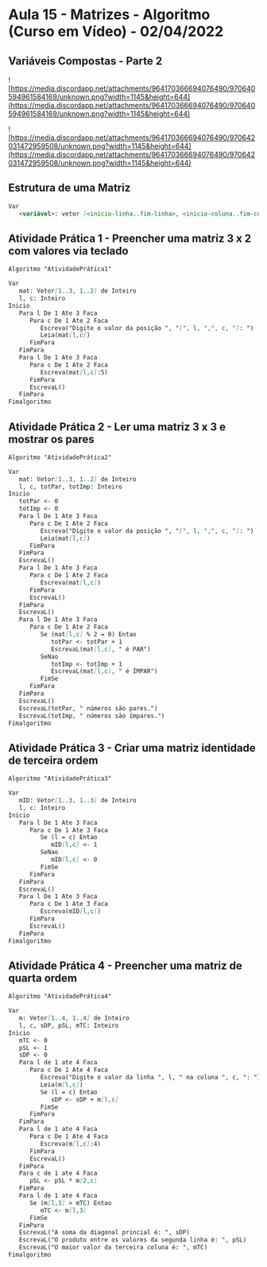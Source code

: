 # Aula 15 - Matrizes - Algoritmo (Curso em Vídeo) - 02/04/2022

## Variáveis Compostas - Parte 2

![https://media.discordapp.net/attachments/964170366694076490/970640594961584169/unknown.png?width=1145&height=644](https://media.discordapp.net/attachments/964170366694076490/970640594961584169/unknown.png?width=1145&height=644)

![https://media.discordapp.net/attachments/964170366694076490/970642031472959508/unknown.png?width=1145&height=644](https://media.discordapp.net/attachments/964170366694076490/970642031472959508/unknown.png?width=1145&height=644)

## Estrutura de uma Matriz

```markdown
Var
   <variável>: vetor [<inicio-linha..fim-linha>, <inicio-coluna..fim-coluna>] de <tipode-de-dado>
```

## Atividade Prática 1 - Preencher uma matriz 3 x 2 com valores via teclado

```markdown
Algoritmo "AtividadePrática1"

Var
   mat: Vetor[1..3, 1..2] de Inteiro
   l, c: Inteiro
Inicio
   Para l De 1 Ate 3 Faca
      Para c De 1 Ate 2 Faca
         Escreva("Digite o valor da posição ", "[", l, ",", c, "]: ")
         Leia(mat[l,c])
      FimPara
   FimPara
   Para l De 1 Ate 3 Faca
      Para c De 1 Ate 2 Faca
         Escreva(mat[l,c]:5)
      FimPara
      EscrevaL()
   FimPara
Fimalgoritmo
```

## Atividade Prática 2 - Ler uma matriz 3 x 3 e mostrar os pares

```markdown
Algoritmo "AtividadePrática2"

Var
   mat: Vetor[1..3, 1..2] de Inteiro
   l, c, totPar, totImp: Inteiro
Inicio
   totPar <- 0
   totImp <- 0
   Para l De 1 Ate 3 Faca
      Para c De 1 Ate 2 Faca
         Escreva("Digite o valor da posição ", "[", l, ",", c, "]: ")
         Leia(mat[l,c])
      FimPara
   FimPara
   EscrevaL()
   Para l De 1 Ate 3 Faca
      Para c De 1 Ate 2 Faca
         Escreva(mat[l,c])
      FimPara
      EscrevaL()
   FimPara
   EscrevaL()
   Para l De 1 Ate 3 Faca
      Para c De 1 Ate 2 Faca
         Se (mat[l,c] % 2 = 0) Entao
            totPar <- totPar + 1
            EscrevaL(mat[l,c], " é PAR")
         SeNao
            totImp <- totImp + 1
            EscrevaL(mat[l,c], " é ÍMPAR")
         FimSe
      FimPara
   FimPara
   EscrevaL()
   EscrevaL(totPar, " números são pares.")
   EscrevaL(totImp, " números são ímpares.")
Fimalgoritmo
```

## Atividade Prática 3 - Criar uma matriz identidade de terceira ordem

```markdown
Algoritmo "AtividadePrática3"

Var
   mID: Vetor[1..3, 1..3] de Inteiro
   l, c: Inteiro
Inicio
   Para l De 1 Ate 3 Faca
      Para c De 1 Ate 3 Faca
         Se (l = c) Entao
            mID[l,c] <- 1
         SeNao
            mID[l,c] <- 0
         FimSe
      FimPara
   FimPara
   EscrevaL()
   Para l De 1 Ate 3 Faca
      Para c De 1 Ate 3 Faca
         Escreva(mID[l,c])
      FimPara
      EscrevaL()
   FimPara
Fimalgoritmo
```

## Atividade Prática 4 - Preencher uma matriz de quarta ordem

```markdown
Algoritmo "AtividadePrática4"

Var
   m: Vetor[1..4, 1..4] de Inteiro
   l, c, sDP, pSL, mTC: Inteiro
Inicio
   mTC <- 0
   pSL <- 1
   sDP <- 0
   Para l de 1 ate 4 Faca
      Para c De 1 Ate 4 Faca
         Escreva("Digite o valor da linha ", l, " na coluna ", c, ": ")
         Leia(m[l,c])
         Se (l = c) Entao
            sDP <- sDP + m[l,c]
         FimSe
      FimPara
   FimPara
   Para l de 1 ate 4 Faca
      Para c De 1 Ate 4 Faca
         Escreva(m[l,c]:4)
      FimPara
      EscrevaL()
   FimPara
   Para c de 1 ate 4 Faca
      pSL <- pSL * m[2,c]
   FimPara
   Para l de 1 ate 4 Faca
      Se (m[l,3] > mTC) Entao
         mTC <- m[l,3]
      FimSe
   FimPara
   EscrevaL("A soma da diagonal princial é: ", sDP)
   EscrevaL("O produto entre os valores da segunda linha é: ", pSL)
   EscrevaL("O maior valor da terceira coluna é: ", mTC)
Fimalgoritmo
```